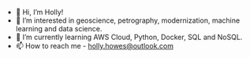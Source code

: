 - 👋 Hi, I’m Holly!
- 👀 I’m interested in geoscience, petrography, modernization, machine learning and data science.
- 🌱 I’m currently learning AWS Cloud, Python, Docker, SQL and NoSQL. 
- 📫 How to reach me - holly.howes@outlook.com

<!---
hollyhowes/hollyhowes is a ✨ special ✨ repository because its `README.md` (this file) appears on your GitHub profile.
You can click the Preview link to take a look at your changes.
--->
